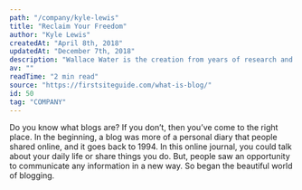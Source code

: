 ```yaml
---
path: "/company/kyle-lewis"
title: "Reclaim Your Freedom"
author: "Kyle Lewis"
createdAt: "April 8th, 2018"
updatedAt: "December 7th, 2018"
description: "Wallace Water is the creation from years of research and testing water quality for homeowners, family, and friends to help them make an educated decision on what's worthwhile to purchase for their household needs. Educating the community one at a time was fulfilling, yet too much time was invested on those who really don’t have the right knowledge or drive to stop consuming city tap water and big business bottled water."
av: ""
readTime: "2 min read"
source: "https://firstsiteguide.com/what-is-blog/"
id: 50
tag: "COMPANY"
---
```



Do you know what blogs are? If you don’t, then you’ve come to the right place. In the beginning, a blog was more of a personal diary that people shared online, and it goes back to 1994. In this online journal, you could talk about your daily life or share things you do. But, people saw an opportunity to communicate any information in a new way. So began the beautiful world of blogging.